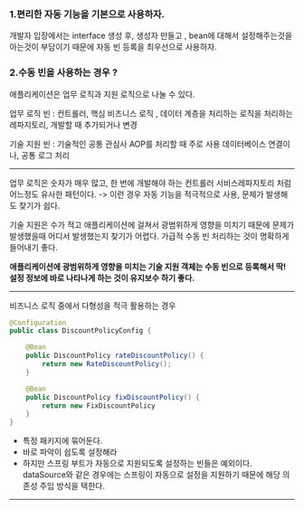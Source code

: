 
### 1.편리한 자동 기능을 기본으로 사용하자.

개발자 입장에서는 interface 생성 후, 생성자 만들고 , bean에 대해서 설정해주는것을 아는것이 부담이기 때문에  자동 빈 등록을 최우선으로 사용하자.


### 2.수동 빈을 사용하는 경우 ?

애플리케이션은 업무 로직과 지원 로직으로 나눌 수 있다.

업무 로직 빈 : 컨트롤러, 핵심 비즈니스 로직 , 데이터 계층을 처리하는 로직을 처리하는 레파지토리, 개발할 때 추가되거나 변경

기술 지원 빈 : 기술적인 공통 관심사 AOP를 처리할 때 주로 사용
데이터베이스 연결이나, 공통 로그 처리

---

업무 로직은 숫자가 매우 많고, 한 번에 개발해야 하는 컨트롤러 서비스레파지토리 처럼 어느정도 유사한 패턴이다. -> 이런 경우 자동 기능을 적극적으로 사용, 문제가 발생해도 찾기가 쉽다.

기술 지원은 수가 적고 애플리케이션에 걸쳐서 광범위하게 영향을 미치기 때문에 문제가 발생했을때 어디서 발생했는지 찾기가 어렵다.
가급적 수동 빈 처리하는 것이 명확하게 들어내기 좋다.

**애플리케이션에 광범위하게 영향을 미치는 기술 지원 객체는 수동 빈으로 등록해서 딱! 설정 정보에 바로 나타나게 하는 것이 유지보수 하기 좋다.**

-----

비즈니스 로직 중에서 다형성을 적극 활용하는 경우 

```java
@Configuration
public class DiscountPolicyConfig {

	@Bean 
	public DiscountPolicy rateDiscountPolicy() {
		return new RateDiscountPolicy();
	}

	@Bean
	public DiscountPolicy fixDiscountPolicy() {
		return new FixDiscountPolicy
	}
}
```

- 특정 패키지에 묶어둔다.
- 바로 파악이 쉽도록 설정해라
- 하지만 스프링 부트가 자동으로 지원되도록 설정하는 빈들은 예외이다. dataSource와 같은 경우에는 스프링이 자동으로 설정을 지원하기 때문에 해당 의존성 주입 방식을 택한다.
---
 
